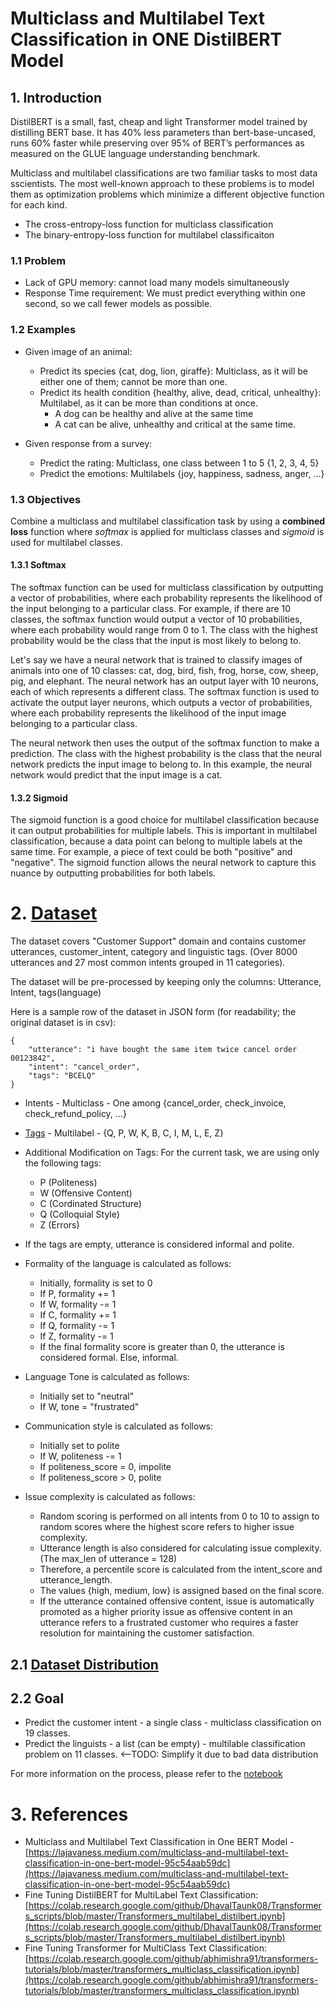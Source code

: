 # Multiclass and Multilabel Text Classification in ONE DistilBERT Model

## 1. Introduction
DistilBERT is a small, fast, cheap and light Transformer model trained by distilling BERT base. It has 40% less parameters than bert-base-uncased, runs 60% faster while preserving over 95% of BERT’s performances as measured on the GLUE language understanding benchmark.

Multiclass and multilabel classifications are two familiar tasks to most data sscientists. The most well-known approach to these problems is to model them as optimization problems which minimize a different objective function for each kind.

- The cross-entropy-loss function for multiclass classification
- The binary-entropy-loss function for multilabel classificaiton

### 1.1 Problem
- Lack of GPU memory: cannot load many models simultaneously
- Response Time requirement: We must predict everything within one second, so we call fewer models as possible.

### 1.2 Examples
- Given image of an animal:
    - Predict its species {cat, dog, lion, giraffe}: Multiclass, as it will be either one of them; cannot be more than one.
    - Predict its health condition {healthy, alive, dead, critical, unhealthy}: Multilabel, as it can be more than conditions at once.
        - A dog can be healthy and alive at the same time
        - A cat can be alive, unhealthy and critical at the same time.

- Given response from a survey:
    - Predict the rating: Multiclass, one class between 1 to 5 {1, 2, 3, 4, 5}
    - Predict the emotions: Multilabels {joy, happiness, sadness, anger, ...}

### 1.3 Objectives
Combine a multiclass and multilabel classification task by using a **combined loss** function where *softmax* is applied for multiclass classes and *sigmoid* is used for multilabel classes.

#### 1.3.1 Softmax
The softmax function can be used for multiclass classification by outputting a vector of probabilities, where each probability represents the likelihood of the input belonging to a particular class. For example, if there are 10 classes, the softmax function would output a vector of 10 probabilities, where each probability would range from 0 to 1. The class with the highest probability would be the class that the input is most likely to belong to.

Let's say we have a neural network that is trained to classify images of animals into one of 10 classes: cat, dog, bird, fish, frog, horse, cow, sheep, pig, and elephant. The neural network has an output layer with 10 neurons, each of which represents a different class. The softmax function is used to activate the output layer neurons, which outputs a vector of probabilities, where each probability represents the likelihood of the input image belonging to a particular class.

The neural network then uses the output of the softmax function to make a prediction. The class with the highest probability is the class that the neural network predicts the input image to belong to. In this example, the neural network would predict that the input image is a cat.

#### 1.3.2 Sigmoid
The sigmoid function is a good choice for multilabel classification because it can output probabilities for multiple labels. This is important in multilabel classification, because a data point can belong to multiple labels at the same time. For example, a piece of text could be both "positive" and "negative". The sigmoid function allows the neural network to capture this nuance by outputting probabilities for both labels.

# 2. [Dataset](../data)
The dataset covers "Customer Support" domain and contains customer utterances, customer_intent, category and linguistic tags. (Over 8000 utterances and 27 most common intents grouped in 11 categories).

The dataset will be pre-processed by keeping only the columns: Utterance, Intent, tags(language)

Here is a sample row of the dataset in JSON form (for readability; the original dataset is in csv):

```
{
    "utterance": "i have bought the same item twice cancel order 00123842",
    "intent": "cancel_order",
    "tags": "BCELQ"
}
```

- Intents - Multiclass - One among {cancel_order, check_invoice, check_refund_policy, ...}
- [Tags](../data/TAGS.md) - Multilabel - {Q, P, W, K, B, C, I, M, L, E, Z}

- Additional Modification on Tags: For the current task, we are using only the following tags:
    - P (Politeness)
    - W (Offensive Content)
    - C (Cordinated Structure)
    - Q (Colloquial Style)
    - Z (Errors)

- If the tags are empty, utterance is considered informal and polite.

- Formality of the language is calculated as follows:
    - Initially, formality is set to 0
    - If P, formality += 1
    - If W, formality -= 1
    - If C, formality += 1
    - If Q, formality -= 1
    - If Z, formality -= 1
    - If the final formality score is greater than 0, the utterance is considered formal. Else, informal.

- Language Tone is calculated as follows:
    - Initially set to "neutral"
    - If W, tone = "frustrated"

- Communication style is calculated as follows:
    - Initially set to polite
    - If W, politeness -= 1
    - If politeness_score = 0, impolite
    - If politeness_score > 0, polite

- Issue complexity is calculated as follows:
    - Random scoring is performed on all intents from 0 to 10 to assign to random scores where the highest score refers to higher issue complexity.
    - Utterance length is also considered for calculating issue complexity. (The max_len of utterance = 128)
    - Therefore, a percentile score is calculated from the intent_score and utterance_length.
    - The values {high, medium, low} is assigned based on the final score.
    - If the utterance contained offensive content, issue is automatically promoted as a higher priority issue as offensive content in an utterance refers to a frustrated customer who requires a faster resolution for maintaining the customer satisfaction.

## 2.1 [Dataset Distribution](./data_distribution.ipynb)

## 2.2 Goal
- Predict the customer intent - a single class - multiclass classification on 19 classes.  
- Predict the linguists - a list (can be empty) - multilable classification problem on 11 classes. <--TODO: Simplify it due to bad data distribution

For more information on the process, please refer to the [notebook](./model_creation.ipynb)

# 3. References
- Multiclass and Multilabel Text Classification in One BERT Model - [https://lajavaness.medium.com/multiclass-and-multilabel-text-classification-in-one-bert-model-95c54aab59dc](https://lajavaness.medium.com/multiclass-and-multilabel-text-classification-in-one-bert-model-95c54aab59dc)
- Fine Tuning DistilBERT for MultiLabel Text Classification: [https://colab.research.google.com/github/DhavalTaunk08/Transformers_scripts/blob/master/Transformers_multilabel_distilbert.ipynb](https://colab.research.google.com/github/DhavalTaunk08/Transformers_scripts/blob/master/Transformers_multilabel_distilbert.ipynb)
- Fine Tuning Transformer for MultiClass Text Classification: [https://colab.research.google.com/github/abhimishra91/transformers-tutorials/blob/master/transformers_multiclass_classification.ipynb](https://colab.research.google.com/github/abhimishra91/transformers-tutorials/blob/master/transformers_multiclass_classification.ipynb)

